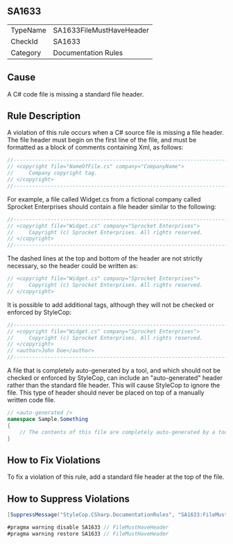 ﻿## SA1633

<table>
<tr>
  <td>TypeName</td>
  <td>SA1633FileMustHaveHeader</td>
</tr>
<tr>
  <td>CheckId</td>
  <td>SA1633</td>
</tr>
<tr>
  <td>Category</td>
  <td>Documentation Rules</td>
</tr>
</table>

## Cause

A C# code file is missing a standard file header.

## Rule Description

A violation of this rule occurs when a C# source file is missing a file header. The file header must begin on the first line of the file, and must be formatted as a block of comments containing Xml, as follows:

```csharp
//-----------------------------------------------------------------------
// <copyright file="NameOfFile.cs" company="CompanyName">
//     Company copyright tag.
// </copyright>
//-----------------------------------------------------------------------
```

For example, a file called Widget.cs from a fictional company called Sprocket Enterprises should contain a file header similar to the following:

```csharp
//-----------------------------------------------------------------------
// <copyright file="Widget.cs" company="Sprocket Enterprises">
//     Copyright (c) Sprocket Enterprises. All rights reserved.
// </copyright>
//-----------------------------------------------------------------------
```

The dashed lines at the top and bottom of the header are not strictly necessary, so the header could be written as:

```csharp
// <copyright file="Widget.cs" company="Sprocket Enterprises">
//     Copyright (c) Sprocket Enterprises. All rights reserved.
// </copyright>
```

It is possible to add additional tags, although they will not be checked or enforced by StyleCop:

```csharp
//-----------------------------------------------------------------------
// <copyright file="Widget.cs" company="Sprocket Enterprises">
//     Copyright (c) Sprocket Enterprises. All rights reserved.
// </copyright>
// <author>John Doe</author>
//-----------------------------------------------------------------------
```

A file that is completely auto-generated by a tool, and which should not be checked or enforced by StyleCop, can include an "auto-generated" header rather than the standard file header. This will cause StyleCop to ignore the file. This type of header should never be placed on top of a manually written code file.

```csharp
// <auto-generated />
namespace Sample.Something
{
    // The contents of this file are completely auto-generated by a tool.
}
```

## How to Fix Violations

To fix a violation of this rule, add a standard file header at the top of the file.

## How to Suppress Violations

```csharp
[SuppressMessage("StyleCop.CSharp.DocumentationRules", "SA1633:FileMustHaveHeader", Justification = "Reviewed.")]
```

```csharp
#pragma warning disable SA1633 // FileMustHaveHeader
#pragma warning restore SA1633 // FileMustHaveHeader
```
